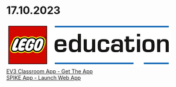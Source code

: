 # 17.10.2023
![LEgo Education](images/231017_legoedu.png)  
[EV3 Classroom App - Get The App](https://education.lego.com/en-us/downloads/mindstorms-ev3/software/)  
[SPIKE App - Launch Web App](https://education.lego.com/en-us/downloads/spike-app/software/)  
